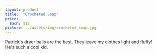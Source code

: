 ```yaml
---
layout: product
title:  "Crocheted Soap"
price:
  Each: $12
picture: ../assets/img/crocheted_soap.jpg
---
```


Patrick's dryer balls are the best. They leave my clothes light and fluffy! He's such a cool kid.
